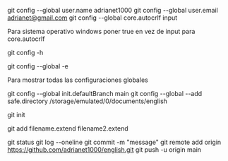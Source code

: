 git config --global user.name adrianet1000
git config --global user.email adrianet@gmail.com
git config --global core.autocrlf input

Para sistema operativo windows poner true
en vez de input para core.autocrlf

git config -h

git config --global -e

Para mostrar todas las configuraciones globales

git config --global init.defaultBranch main
git config --global --add safe.directory /storage/emulated/0/documents/english

git init

git add filename.extend filename2.extend

git status
git log --oneline
git commit -m "message"
git remote add origin https://github.com/adrianet1000/english.git
git push -u origin main

